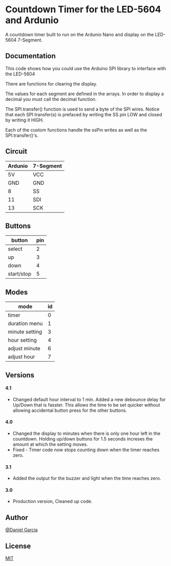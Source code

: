 
# Countdown Timer for the LED-5604 and Ardunio

A countdown timer built to run on the Ardunio Nano and display on the LED-5604 7-Segment.




## Documentation

This code shows how you could use the Arduino SPI 
library to interface with the LED-5604

There are functions for clearing the display.

The values for each segment are defined in the arrays.
In order to display a decimal you must call the decimal function.

The SPI.transfer() function is used to send a byte of the
SPI wires. Notice that each SPI transfer(s) is prefaced by
writing the SS pin LOW and closed by writing it HIGH.

Each of the custom functions handle the ssPin writes as well
as the SPI.transfer()'s.

## Circuit

| Ardunio           |7-Segment                                                           |
| ----------------- | ------------------------------------------------------------------ |
| 5V | VCC |
| GND | GND |
| 8 | SS |
| 11 | SDI |
|13|SCK|




## Buttons

|button|pin   |
|------|------|
|select|2|
|up|3|
|down|4|
|start/stop|5|

## Modes

|mode|id|
|----|--|
|timer|0|
|duration menu|1|
|minute setting|3|
|hour setting|4|
|adjust minute|6|
|adjust hour|7|

## Versions

#### 4.1

- Changed default hour interval to 1 min. Added a new debounce delay for
         Up/Down that is fasster. This allows the time to be set quicker without
         allowing accidental button press for the other buttons.

#### 4.0

- Changed the display to minutes when there is only one hour left
         in the countdown.
         Holding up/down buttons for 1.5 seconds increses the amount at
         which the setting moves.
- Fixed - Timer code now stops counting down when the timer reaches
         zero.

#### 3.1

- Added the output for the buzzer and light when the time reaches zero.

#### 3.0

- Production version, Cleaned up code.
## Author

[@Daniel Garcia](https://www.github.com/agent5905)


## License

[MIT](https://choosealicense.com/licenses/mit/)

